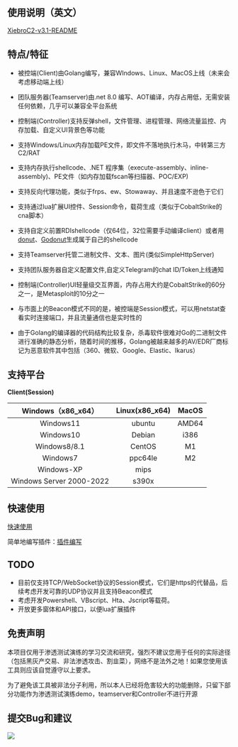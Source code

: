



## 使用说明（英文）

[XiebroC2-v3.1-README](https://github.com/INotGreen/XiebroC2/blob/main/README_EN.md)



## 特点/特征

- 被控端(Client)由Golang编写，兼容WIndows、Linux、MacOS上线（未来会考虑移动端上线）

- 团队服务器(Teamserver)由.net 8.0 编写、AOT编译，内存占用低，无需安装任何依赖，几乎可以兼容全平台系统

- 控制端(Controller)支持反弹shell，文件管理、进程管理、网络流量监控、内存加载、自定义UI背景色等功能

- 支持Windows/Linux内存加载PE文件，即文件不落地执行木马，中转第三方C2/RAT

- 支持内存执行shellcode、.NET 程序集（execute-assembly、inline-assembly)、PE文件（如内存加载fscan等扫描器、POC/EXP)

- 支持反向代理功能，类似于frps、ew、Stowaway、并且速度不逊色于它们

- 支持通过lua扩展UI控件、Session命令，载荷生成（类似于CobaltStrike的cna脚本）

- 支持自定义前置RDIshellcode（仅64位，32位需要手动编译client）或者用[donut](https://github.com/TheWover/donut)、[Godonut](https://github.com/Binject/go-donut)生成属于自己的shellcode

- 支持Teamserver托管二进制文件、文本、图片(类似SimpleHttpServer)

- 支持团队服务器自定义配置文件,自定义Telegram的chat ID/Token上线通知

- 控制端(Controller)UI轻量级交互界面，内存占用大约是CobaltStrike的60分之一，是Metasploit的10分之一

- 与市面上的Beacon模式不同的是，被控端是Session模式，可以用netstat查看实时连接端口，并且流量通信也是实时性的

- 由于Golang的编译器的代码结构比较复杂，杀毒软件很难对Go的二进制文件进行准确的静态分析，随着时间的推移，Golang被越来越多的AV/EDR厂商标记为恶意软件其中包括（360、微软、Google、Elastic、Ikarus）

  

## 支持平台

**Client(Session)**

|    Windows（x86_x64）    | Linux(x86_x64) | MacOS |
| :----------------------: | :------------: | :---: |
|        Windows11         |     ubuntu     | AMD64 |
|        Windows10         |     Debian     | i386  |
|       Windows8/8.1       |     CentOS     |  M1   |
|         Windows7         |    ppc64le     |  M2   |
|        Windows-XP        |      mips      |       |
| Windows Server 2000-2022 |     s390x      |       |



## 快速使用

[快速使用](https://github.com/INotGreen/XiebroC2/wiki)

简单地编写插件：[插件编写](https://github.com/INotGreen/Xiebro-Plugins)

## TODO

- 目前仅支持TCP/WebSocket协议的Session模式，它们是https的代替品，后续考虑开发可靠的UDP协议并且支持Beacon模式
- 考虑开发Powershell、VBscript、Hta、Jscript等载荷。
- 开放更多窗体和API接口，以便lua扩展插件



## 免责声明

本项目仅用于渗透测试演练的学习交流和研究，强烈不建议您用于任何的实际途径（包括黑灰产交易、非法渗透攻击、割韭菜），网络不是法外之地！如果您使用该工具则应该自觉遵守以上要求。

为了避免该工具被非法分子利用，所以本人已经将危害较大的功能删除，只留下部分功能作为渗透测试演练demo，teamserver和Controller不进行开源

## 提交Bug和建议



<img src="Image\Image.jpg"  />



